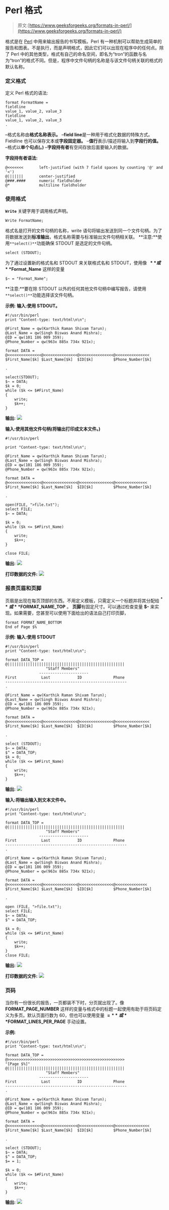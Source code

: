 # Perl 格式

> 原文:[https://www.geeksforgeeks.org/formats-in-perl/](https://www.geeksforgeeks.org/formats-in-perl/)

格式是在 [Perl](https://www.geeksforgeeks.org/introduction-to-perl/) 中用来输出报告的书写模板。Perl 有一种机制可以帮助生成简单的报告和图表。不是执行，而是声明格式，因此它们可以出现在程序中的任何点。除了 Perl 中的其他类型，格式有自己的命名空间，即名为“tron”的函数与名为“tron”的格式不同。但是，程序中文件句柄的名称是与该文件句柄关联的格式的默认名称。

### 定义格式

定义 Perl 格式的语法:

```
format FormatName =
fieldline
value_1, value_2, value_3
fieldline
value_1, value_2, value_3
.

```

–格式名称由**格式名称表示。**
–**field line**是一种用于格式化数据的特殊方式。Fieldline 也可以保存文本或**字段固定器。**
–**值行**表示/描述将输入到**字段行的值。**
–格式以**单个句点(。)**
–**字段持有者**有空间存放后面要输入的数据。

**字段持有者语法:**

```
@<<<<<<<       left-justified (with 7 field spaces by counting '@' and '<')
@|||||||       center-justified
@###.####      numeric fieldholder
@*             multiline fieldholder

```

### 使用格式

**`Write`** 关键字用于调用格式声明。

```
Write FormatName;
```

格式名是打开的文件句柄的名称，write 语句将输出发送到同一个文件句柄。为了将数据发送到**标准输出**，格式名称需要与标准输出文件句柄相关联。
**注意:**使用`**select()**`功能确保 STDOUT 是选定的文件句柄。

```
select (STDOUT);
```

为了通过设置新的格式名和 STDOUT 来关联格式名和 STDOUT，使用像 **$~** 或 **$Format_Name** 这样的变量

```
$~ = "Format_Name";
```

**注意:**要在除 STDOUT 以外的任何其他文件句柄中编写报告，请使用`**select()**`功能选择该文件句柄。

**示例:**
**输入:使用 STDOUT。**

```
#!/usr/bin/perl
print "Content-type: text/html\n\n";

@First_Name = qw(Karthik Raman Shivam Tarun);
@Last_Name = qw(Singh Biswas Anand Mishra);
@ID = qw(101 186 009 359);
@Phone_Number = qw(963x 885x 734x 921x);

format DATA = 
@<<<<<<<<<<<<<<<@<<<<<<<<<<<<<<<@<<<<<<<<<<<<<<<@<<<<<<<<<<<<<<<
$First_Name[$k] $Last_Name[$k]  $ID[$k]         $Phone_Number[$k]

.

select(STDOUT);
$~ = DATA;
$k = 0;
while ($k <= $#First_Name)
{
    write;
    $k++;
}
```

**输出:**
![](img/3e416b400dbca5b27eb9d8b5e3e50f54.png)

**输入:使用其他文件句柄(将输出打印成文本文件。)**

```
#!/usr/bin/perl

print "Content-type: text/html\n\n";

@First_Name = qw(Karthik Raman Shivam Tarun);
@Last_Name = qw(Singh Biswas Anand Mishra);
@ID = qw(101 186 009 359);
@Phone_Number = qw(963x 885x 734x 921x);

format DATA = 
@<<<<<<<<<<<<<<<@<<<<<<<<<<<<<<<@<<<<<<<<<<<<<<<@<<<<<<<<<<<<<<
$First_Name[$k] $Last_Name[$k]  $ID[$k]         $Phone_Number[$k]

.

open(FILE, ">file.txt");
select FILE;
$~ = DATA;

$k = 0;
while ($k <= $#First_Name)
{
    write;
    $k++;
}

close FILE;
```

**输出:**
![](img/63775068b618d44a28074e80dc9c6202.png)

**打印数据的文件:**
![](img/4995d8ac927b9b098e8e3a59b5e96ec2.png)

### 报表页眉和页脚

页眉是出现在每页顶部的东西。不用定义模板，只需定义一个标题并将其分配给 **$^** 或 **$FORMAT_NAME_TOP** 。
**页脚**有固定尺寸。可以通过检查变量 **$-** 来实现。如果需要，您甚至可以使用下面给出的语法自己打印页脚，

```
format FORMAT_NAME_BOTTOM
End of Page $%

```

**示例:**
**输入:使用 STDOUT**

```
#!/usr/bin/perl
print "Content-type: text/html\n\n";

format DATA_TOP = 
@||||||||||||||||||||||||||||||||||||||||||||||||||||
                  "Staff Members"
               ----------------------
First           Last            ID              Phone
------------------------------------------------------
.

@First_Name = qw(Karthik Raman Shivam Tarun);
@Last_Name = qw(Singh Biswas Anand Mishra);
@ID = qw(101 186 009 359);
@Phone_Number = qw(963x 885x 734x 921x);

format DATA = 
@<<<<<<<<<<<<<<<@<<<<<<<<<<<<<<<@<<<<<<<<<<<<<<<@<<<<<<<<<<<<<<<
$First_Name[$k] $Last_Name[$k]  $ID[$k]         $Phone_Number[$k]

.

select (STDOUT);
$~ = DATA;
$^ = DATA_TOP;
$k = 0;
while ($k <= $#First_Name)
{
    write;
    $k++;
}
```

**输出:**
![](img/e6c0d9fdc8d98ccd2bab7880752cd10c.png)

**输入:将输出输入到文本文件中。**

```
#!/usr/bin/perl
print "Content-type: text/html\n\n";

format DATA_TOP = 
@||||||||||||||||||||||||||||||||||||||||||||||||||||
                  "Staff Members"
               ----------------------
First           Last            ID              Phone
------------------------------------------------------
.

@First_Name = qw(Karthik Raman Shivam Tarun);
@Last_Name = qw(Singh Biswas Anand Mishra);
@ID = qw(101 186 009 359);
@Phone_Number = qw(963x 885x 734x 921x);

format DATA = 
@<<<<<<<<<<<<<<<@<<<<<<<<<<<<<<<@<<<<<<<<<<<<<<<@<<<<<<<<<<<<<<
$First_Name[$k] $Last_Name[$k]  $ID[$k]         $Phone_Number[$k]

.

open (FILE, ">file.txt");
select FILE;
$~ = DATA;
$^ = DATA_TOP;

$k = 0;
while ($k <= $#First_Name)
{
    write;
    $k++;
}
close FILE;
```

**输出:**
![](img/97cf92cd46db788a4cbf62bd9f209b59.png)

**打印数据的文件:**
![](img/d01d0009a667a81f461a6712d79fab2a.png)

### 页码

当你有一份很长的报告，一页都装不下时，分页就出现了。像 **$%** 或 **$FORMAT_PAGE_NUMBER** 这样的变量与格式中的标题一起使用有助于将页码定义为多页。默认页面行数为 60，但也可以使用变量 **$=** 或 **$FORMAT_LINES_PER_PAGE** 手动设置。

**示例:**

```
#!/usr/bin/perl
print "Content-type: text/html\n\n";

format DATA_TOP = 
@>>>>>>>>>>>>>>>>>>>>>>>>>>>>>>>>>>>>>>>>>>>>>>>>>>>>
"[Page $%]"
@||||||||||||||||||||||||||||||||||||||||||||||||||||
                  "Staff Members"
               ----------------------
First           Last            ID              Phone
------------------------------------------------------
.

@First_Name = qw(Karthik Raman Shivam Tarun);
@Last_Name = qw(Singh Biswas Anand Mishra);
@ID = qw(101 186 009 359);
@Phone_Number = qw(963x 885x 734x 921x);

format DATA = 
@<<<<<<<<<<<<<<<@<<<<<<<<<<<<<<<@<<<<<<<<<<<<<<<@<<<<<<<<<<<<<<<
$First_Name[$k] $Last_Name[$k]  $ID[$k]         $Phone_Number[$k]

.

select (STDOUT);
$~ = DATA;
$^ = DATA_TOP;
$= = 1;

$k = 0;
while ($k <= $#First_Name)
{
    write;
    $k++;
}
```

**输出:**
![](img/a02b49f0e4fbce652b5500b473a8fde9.png)